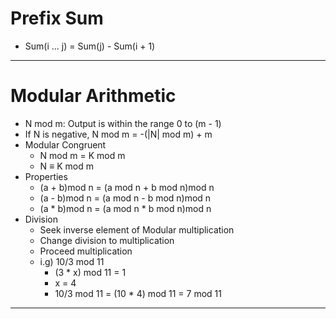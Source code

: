 # Prefix Sum

- Sum(i ... j) = Sum(j) - Sum(i + 1)

------------------------------------------

# Modular Arithmetic

- N mod m: Output is within the range 0 to (m - 1)
- If N is negative, N mod m = -(|N| mod m) + m
- Modular Congruent
    - N mod m = K mod m
    - N ≡ K mod m
- Properties
    - (a + b)mod n = (a mod n + b mod n)mod n
    - (a - b)mod n = (a mod n - b mod n)mod n
    - (a * b)mod n = (a mod n * b mod n)mod n
- Division
    - Seek inverse element of Modular multiplication
    - Change division to multiplication
    - Proceed multiplication
    - i.g) 10/3 mod 11 
        - (3 * x) mod 11 = 1
        - x = 4
        - 10/3 mod 11 = (10 * 4) mod 11 = 7 mod 11

------------------------------------------

